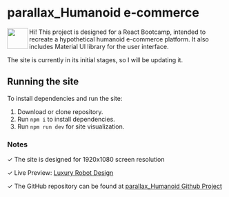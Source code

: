 # parallax_Humanoid e-commerce

 <a href="url"><img src="https://cdn.freebiesupply.com/logos/large/2x/react-1-logo-png-transparent.png" align="left" height="48" width="48" ></a>


Hi! This project is designed for a React Bootcamp, intended to recreate a hypothetical humanoid e-commerce platform. It also includes Material UI library for the user interface.

The site is currently in its initial stages, so I will be updating it. 

## Running the site

To install dependencies and run the site:

1.  Download or clone repository.
2.  Run `npm i` to install dependencies.
3.  Run `npm run dev` for site visualization.

### Notes

✓ The site is designed for 1920x1080 screen resolution 

✓ Live Preview: [Luxury Robot Design]([https://parallaxhumanoid.netlify.app](https://parallax-humanoid.web.app/))

✓ The GitHub repository can be found at [parallax_Humanoid Github Project](https://github.com/andrescarlos-gm/Parallax-Humanoid-e-commerce)


